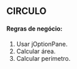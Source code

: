 ## CIRCULO
#### Regras de negócio:
  1. Usar jOptionPane.
  2. Calcular área.
  3. Calcular perimetro.
